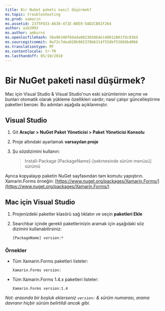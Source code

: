 ```yaml
---
title: Bir NuGet paketi nasıl düşürmek?
ms.topic: troubleshooting
ms.prod: xamarin
ms.assetid: 2375F833-A630-471E-B8E9-5AD2CB81F264
author: asb3993
ms.author: amburns
ms.openlocfilehash: 50a96340f8dada802303d6de140812801fdc836d
ms.sourcegitcommit: 0a72c7dea020b965378b6314f558bf5360dbd066
ms.translationtype: MT
ms.contentlocale: tr-TR
ms.lasthandoff: 05/10/2018
---
```

# <a name="how-do-i-downgrade-a-nuget-package"></a>Bir NuGet paketi nasıl düşürmek?

Mac için Visual Studio & Visual Studio'nun eski sürümlerinin seçme ve bunları otomatik olarak yükleme özellikleri vardır; nasıl çalışır güncelleştirme paketleri benzer. Bu adımları aşağıda açıklanmıştır.

## <a name="visual-studio"></a>Visual Studio
1. Git **Araçlar > NuGet Paket Yöneticisi > Paket Yöneticisi Konsolu**
2. Proje altındaki ayarlamak **varsayılan proje**
3. Şu sözdizimini kullanın:

    > Install-Package [PackageName]-[sekmesinde sürüm menüsü] sürümü

Ayrıca kopyalayıp paketin NuGet sayfasından tam komutu yapıştırın. Xamarin.Forms örneğin: [https://www.nuget.org/packages/Xamarin.Forms/](https://www.nuget.org/packages/Xamarin.Forms/)

## <a name="visual-studio-for-mac"></a>Mac için Visual Studio
1. Projenizdeki paketler klasörü sağ tıklatın ve seçin **paketleri Ekle**
2. Searchbar içinde gerekli paketlerinizin aramak için aşağıdaki söz dizimini kullanabilirsiniz:

    `[PackageName] version:*`

### <a name="examples"></a>Örnekler 
- Tüm Xamarin.Forms paketleri listeler: 

    `Xamarin.Forms version:`
- Tüm Xamarin.Forms 1.4.x paketleri listeler: 

    `Xamarin.Forms version:1.4`

*Not: arasında bir boşluk eklerseniz `version:` & sürüm numarası, arama davranır hiçbir sürüm belirtildi ancak gibi.*

